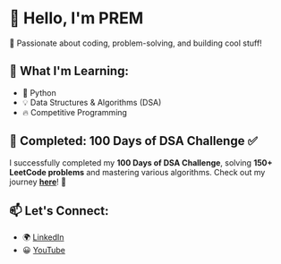 # 👋 Hello, I'm PREM  
🚀 Passionate about coding, problem-solving, and building cool stuff!  

## 🌱 What I'm Learning:
- 🐍 Python
- 💡 Data Structures & Algorithms (DSA)  
- 🔥 Competitive Programming  

## 🎯 Completed: 100 Days of DSA Challenge ✅
I successfully completed my **100 Days of DSA Challenge**, solving **150+ LeetCode problems** and mastering various algorithms. Check out my journey **[here](https://github.com/PREMTCHAVAN/DSA-CHALLANGE#)**! 🚀  

## 📫 Let's Connect:
- 🌍 [LinkedIn](https://www.linkedin.com/in/prem-chavan-programmer/)  
- 😀 [YouTube](https://www.youtube.com/@letstryprogramming3110)  


